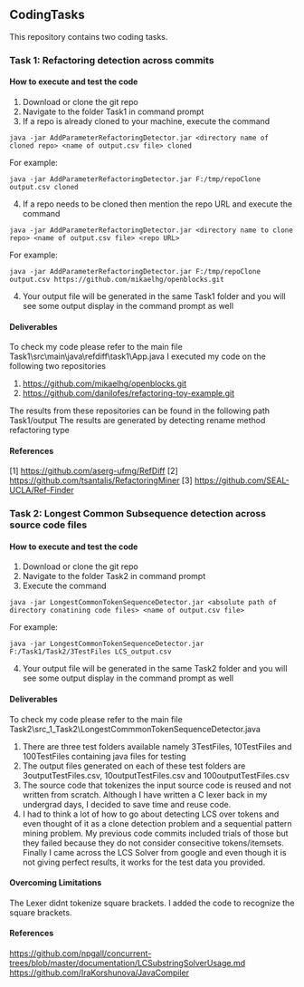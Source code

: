 ## CodingTasks

This repository contains two coding tasks.

### Task 1: Refactoring detection across commits

#### How to execute and test the code

1. Download or clone the git repo
2. Navigate to the folder Task1 in command prompt
3. If a repo is already cloned to your machine, execute the command 
```
java -jar AddParameterRefactoringDetector.jar <directory name of cloned repo> <name of output.csv file> cloned
```

For example:
```
java -jar AddParameterRefactoringDetector.jar F:/tmp/repoClone output.csv cloned
```

4. If a repo needs to be cloned then mention the repo URL and execute the command 
```
java -jar AddParameterRefactoringDetector.jar <directory name to clone repo> <name of output.csv file> <repo URL> 
```

For example:
```
java -jar AddParameterRefactoringDetector.jar F:/tmp/repoClone output.csv https://github.com/mikaelhg/openblocks.git
```
4. Your output file will be generated in the same Task1 folder and you will see some output display in the command prompt as well

#### Deliverables
To check my code please refer to the main file Task1\src\main\java\refdiff\task1\App.java
I executed my code on the following two repositories
1. https://github.com/mikaelhg/openblocks.git
2. https://github.com/danilofes/refactoring-toy-example.git

The results from these repositories can be found in the following path Task1/output
The results are generated by detecting rename method refactoring type


#### References
[1] https://github.com/aserg-ufmg/RefDiff
[2] https://github.com/tsantalis/RefactoringMiner
[3] https://github.com/SEAL-UCLA/Ref-Finder


### Task 2: Longest Common Subsequence detection across source code files
#### How to execute and test the code

1. Download or clone the git repo
2. Navigate to the folder Task2 in command prompt
3. Execute the command 
```
java -jar LongestCommonTokenSequenceDetector.jar <absolute path of directory conatining code files> <name of output.csv file>
```

For example:
```
java -jar LongestCommonTokenSequenceDetector.jar F:/Task1/Task2/3TestFiles LCS_output.csv
```
4. Your output file will be generated in the same Task2 folder and you will see some output display in the command prompt as well

#### Deliverables
To check my code please refer to the main file Task2\src\_1_Task2\LongestCommmonTokenSequenceDetector.java
1. There are three test folders available namely 3TestFiles, 10TestFiles and 100TestFiles containing java files for testing
2. The output files generated on each of these test folders are 3outputTestFiles.csv, 10outputTestFiles.csv and 100outputTestFiles.csv
3. The source code that tokenizes the input source code is reused and not written from scratch. Although I have written a C lexer back in my undergrad days, I decided to save time and reuse code.
4. I had to think a lot of how to go about detecting LCS over tokens and even thought of it as a clone detection problem and a sequential pattern mining problem. My previous code commits included trials of those but they failed because they do not consider consecitive tokens/itemsets. Finally I came across the LCS Solver from google and even though it is not giving perfect results, it works for the test data you provided.


#### Overcoming Limitations
The Lexer didnt tokenize square brackets. I added the code to recognize the square brackets.

#### References
https://github.com/npgall/concurrent-trees/blob/master/documentation/LCSubstringSolverUsage.md
https://github.com/IraKorshunova/JavaCompiler

